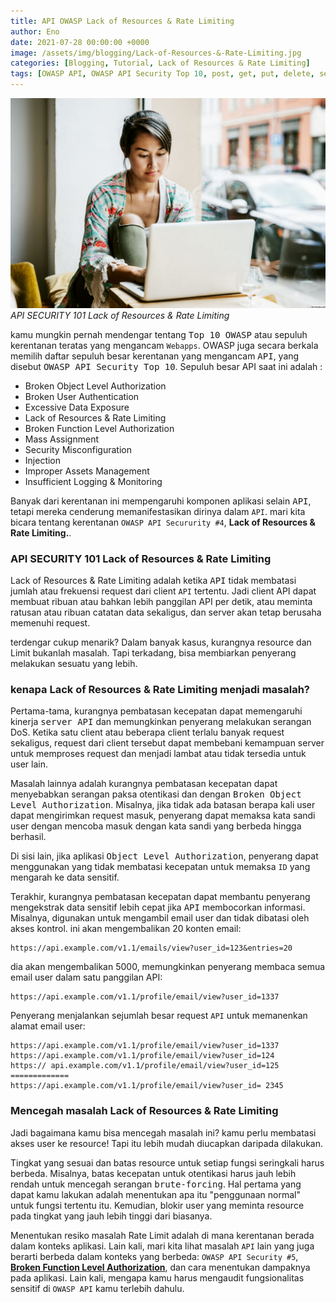 ```yaml
---
title: API OWASP Lack of Resources & Rate Limiting
author: Eno
date: 2021-07-28 00:00:00 +0000
image: /assets/img/blogging/Lack-of-Resources-&-Rate-Limiting.jpg
categories: [Blogging, Tutorial, Lack of Resources & Rate Limiting]
tags: [OWASP API, OWASP API Security Top 10, post, get, put, delete, server API, CLient API, Grapql API, jwt, Broken User Authentication, Lack of Resources & Rate Limiting, API Security]
---
```


![img-description](/assets/img/blogging/Lack-of-Resources-&-Rate-Limiting.jpg)_API SECURITY 101 Lack of Resources & Rate Limiting_

kamu mungkin pernah mendengar tentang <kbd>Top 10 OWASP</kbd> atau sepuluh kerentanan teratas yang mengancam `Webapps`. OWASP juga secara berkala memilih daftar sepuluh besar kerentanan yang mengancam <kbd>API</kbd>, yang disebut <kbd>OWASP API Security Top 10</kbd>. Sepuluh besar API saat ini adalah :

- Broken Object Level Authorization 
- Broken User Authentication
- Excessive Data Exposure
- Lack of Resources & Rate Limiting
- Broken Function Level Authorization
- Mass Assignment
- Security Misconfiguration 
- Injection
- Improper Assets Management
- Insufficient Logging & Monitoring

Banyak dari kerentanan ini mempengaruhi komponen aplikasi selain <kbd>API</kbd>, tetapi mereka cenderung memanifestasikan dirinya dalam `API`. mari kita bicara tentang kerentanan `OWASP API Secururity #4`, **Lack of Resources & Rate Limiting.**.

### API SECURITY 101 Lack of Resources & Rate Limiting

Lack of Resources & Rate Limiting adalah ketika <kbd>API</kbd> tidak membatasi jumlah atau frekuensi request dari client `API` tertentu. Jadi client API dapat membuat ribuan atau bahkan lebih panggilan API per detik, atau meminta ratusan atau ribuan catatan data sekaligus, dan server akan tetap berusaha memenuhi request.

terdengar cukup menarik? Dalam banyak kasus, kurangnya resource dan Limit bukanlah masalah. Tapi terkadang, bisa membiarkan penyerang melakukan sesuatu yang lebih.

### kenapa Lack of Resources & Rate Limiting menjadi masalah?

Pertama-tama, kurangnya pembatasan kecepatan dapat memengaruhi kinerja <kbd>server API</kbd> dan memungkinkan penyerang melakukan serangan DoS. Ketika satu client atau beberapa client terlalu banyak request sekaligus, request dari client tersebut dapat membebani kemampuan server untuk memproses request dan menjadi lambat atau tidak tersedia untuk user lain.

Masalah lainnya adalah kurangnya pembatasan kecepatan dapat menyebabkan serangan paksa otentikasi dan dengan <kbd>Broken Object Level Authorization</kbd>. Misalnya, jika tidak ada batasan berapa kali user dapat mengirimkan request masuk, penyerang dapat memaksa kata sandi user dengan mencoba masuk dengan kata sandi yang berbeda hingga berhasil. 

Di sisi lain, jika aplikasi <kbd>Object Level Authorization</kbd>, penyerang dapat menggunakan yang tidak membatasi kecepatan untuk memaksa `ID` yang mengarah ke data sensitif.

Terakhir, kurangnya pembatasan kecepatan dapat membantu penyerang mengekstrak data sensitif lebih cepat jika <kbd>API</kbd> membocorkan informasi. Misalnya, digunakan untuk mengambil email user dan tidak dibatasi oleh akses kontrol. ini akan mengembalikan 20 konten email:

```
https://api.example.com/v1.1/emails/view?user_id=123&entries=20
```

dia akan mengembalikan 5000, memungkinkan penyerang membaca semua email user dalam satu panggilan API:

```
https://api.example.com/v1.1/profile/email/view?user_id=1337
```

Penyerang menjalankan sejumlah besar request `API` untuk memanenkan alamat email user:

```
https://api.example.com/v1.1/profile/email/view?user_id=1337 
https://api.example.com/v1.1/profile/email/view?user_id=124 
https:// api.example.com/v1.1/profile/email/view?user_id=125 
=============
https://api.example.com/v1.1/profile/email/view?user_id= 2345
```

### Mencegah masalah Lack of Resources & Rate Limiting

Jadi bagaimana kamu bisa mencegah masalah ini? 
kamu perlu membatasi akses user ke resource! Tapi itu lebih mudah diucapkan daripada dilakukan.

Tingkat yang sesuai dan batas resource untuk setiap fungsi seringkali harus berbeda. Misalnya, batas kecepatan untuk otentikasi harus jauh lebih rendah untuk mencegah serangan <kbd>brute-forcing</kbd>. Hal pertama yang dapat kamu lakukan adalah menentukan apa itu "penggunaan normal" untuk fungsi tertentu itu. Kemudian, blokir user yang meminta resource pada tingkat yang jauh lebih tinggi dari biasanya.

Menentukan resiko masalah Rate Limit adalah di mana kerentanan berada dalam konteks aplikasi. Lain kali, mari kita lihat masalah `API` lain yang juga berarti berbeda dalam konteks yang berbeda: `OWASP API Security #5`, [**Broken Function Level Authorization**](https://itsec.ac.id/Function-Level-Authorizationd), dan cara menentukan dampaknya pada aplikasi. Lain kali, mengapa kamu harus mengaudit fungsionalitas sensitif di `OWASP API` kamu terlebih dahulu.
